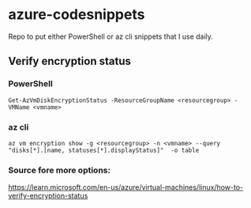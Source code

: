 # azure-codesnippets

Repo to put either PowerShell or az cli snippets that I use daily.

## Verify encryption status

### PowerShell
``` 
Get-AzVmDiskEncryptionStatus -ResourceGroupName <resourcegroup> -VMName <vmname>
```
### az cli
```
az vm encryption show -g <resourcegroup> -n <vmname> --query "disks[*].[name, statuses[*].displayStatus]"  -o table
```
### Source fore more options:

https://learn.microsoft.com/en-us/azure/virtual-machines/linux/how-to-verify-encryption-status
